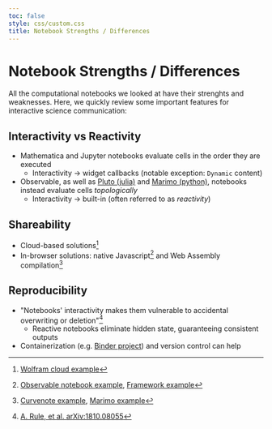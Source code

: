 ```yaml
---
toc: false
style: css/custom.css
title: Notebook Strengths / Differences
---
```


# Notebook Strengths / Differences

All the computational notebooks we looked at have their strenghts and weaknesses. Here, we quickly review some important features for interactive science communication:

## Interactivity vs Reactivity

- Mathematica and Jupyter notebooks evaluate cells in the order they are executed
  - Interactivity &rarr; widget callbacks (notable exception: `Dynamic` content)
- Observable, as well as [Pluto (julia)](https://plutojl.org/) and [Marimo (python)](https://marimo.io/), notebooks instead evaluate cells _topologically_
  - Interactivity &rarr; built-in (often referred to as _reactivity_)

## Shareability

- Cloud-based solutions[^1]
- In-browser solutions: native Javascript[^2] and Web Assembly compilation[^3]

## Reproducibility

- "Notebooks' interactivity makes them vulnerable to accidental overwriting or deletion"[^4]
  - Reactive notebooks eliminate hidden state, guaranteeing consistent outputs
- Containerization (e.g. [Binder project](https://jupyter.org/binder)) and version control can help

[^1]: [Wolfram cloud example](https://www.wolframcloud.com/obj/gvarnavi/Published/wolfram-cloud-example_lennard-jones-surface-energy.nb)

[^2]: [Observable notebook example](https://observablehq.com/@gvarnavi/foundry-user-meeting-shareability-example), [Framework example](https://gvarnavi.observablehq.cloud/mf2024-example-lj-surface-energy/)

[^3]: [Curvenote example](https://gvarnavides.curve.space/), [Marimo example](https://marimo.io/p/@gvarnavides/lennard-jones-surface-energy)

[^4]: [A. Rule, et al. arXiv:1810.08055](https://arxiv.org/abs/1810.08055)
